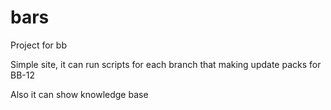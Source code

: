 bars
====

Project for bb

Simple site, it can run scripts for each branch 
that making update packs for BB-12

Also it can show knowledge base

